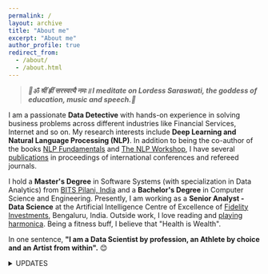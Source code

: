 ```yaml
---
permalink: /
layout: archive
title: "About me"
excerpt: "About me"
author_profile: true
redirect_from: 
  - /about/
  - /about.html
---
```

> **_🙏ॐ श्रीं ह्रीं सरस्वत्यै नमः॥ I meditate on Lordess Saraswati, the goddess of education, music and speech.🙏_**

I am a passionate **Data Detective** with hands-on experience in solving business problems across different industries like Financial Services, Internet and so on. My research interests include **Deep Learning and Natural Language Processing (NLP)**. In addition to being the co-author of the books [NLP Fundamentals](https://www.packtpub.com/in/big-data-and-business-intelligence/natural-language-processing-fundamentals) and [The NLP Workshop](https://www.packtpub.com/in/data/the-natural-language-processing-workshop-second-edition), I have several [publications](https://scholar.google.com/citations?user=7Jm4_McAAAAJ&hl=en) in proceedings of international conferences and refereed journals.

I hold a **Master's Degree** in Software Systems (with specialization in Data Analytics) from [BITS Pilani, India](http://www.bits-pilani.ac.in/) and a **Bachelor's Degree** in Computer Science and Engineering. Presently, I am working as a **Senior Analyst - Data Science** at the Artificial Intelligence Centre of Excellence of [Fidelity Investments](https://www.fidelity.com/), Bengaluru, India. Outside work, I love reading and [playing harmonica](https://www.youtube.com/channel/UCDFFMnTn71JcYqXO3IpRUsw). Being a fitness buff, I believe that "Health is Wealth".

 In one sentence, **"I am a Data Scientist by profession, an Athlete by choice and an Artist from within".** 😊

<details>
<summary>UPDATES</summary>
  <ul>
  <li> Sep 2020: Completed certification on [Natural Language Processing with Sequence Models](
https://www.coursera.org/account/accomplishments/certificate/WJ4JANLL23FY) from Coursera</li>
  <li> Sep 2020: Completed certification on [Natural Language Processing with Probabilistic Models](https://www.coursera.org/account/accomplishments/certificate/D5VQ5Q8QH2CS) from Coursera</li>
  <li> Aug 2020: Attended [KDD 2020](https://www.kdd.org/kdd2020/)</li>
  <li> Aug 2020: Completed certification on [Natural Language Processing with Classification and Vector Spaces](https://www.coursera.org/account/accomplishments/certificate/MEGC5CUXA5JX) from Coursera</li>
  <li> Aug 2020: Book titled, [The Natural Language Processing Workshop](https://www.packtpub.com/in/data/the-natural-language-processing-workshop-second-edition) has been published by Packt Publishing</li>
  <li> Jul 2020: Received "Excellence In Action (Team) Award" from Fidelity Investments for developing an internal resuable NLP library using Python</li>
  <li> May 2020: Played [Harmonica](https://youtu.be/ajFlw7rnfkI) at the launch event of PI Fun Friday (Fidelity Investments)</li>
  <li> May 2020: Received "You've Earned It Team (India) Award" from Fidelity Investments for building a predictive model to identify target customers</li>
  <li> May 2020: Paper titled, [Identifying click baits using various machine learning and deep learning techniques](https://doi.org/10.1007/s41870-020-00473-1) has been published in International Journal of Information Technology, Springer</li>
  <li> Jan 2020: Collaborated with team Symphony and played [Harmonica](https://www.youtube.com/watch?v=6pQG9bb1QaM) at the BA&R (Fidelity Investments) team's offsite</li>
  </ul>
</details>
